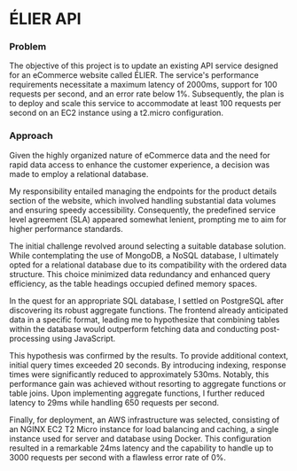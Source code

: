 # ÉLIER API
### Problem
The objective of this project is to update an existing API service designed for an eCommerce website called ÉLIER. The service's performance requirements necessitate a maximum latency of 2000ms, support for 100 requests per second, and an error rate below 1%. Subsequently, the plan is to deploy and scale this service to accommodate at least 100 requests per second on an EC2 instance using a t2.micro configuration.

### Approach
Given the highly organized nature of eCommerce data and the need for rapid data access to enhance the customer experience, a decision was made to employ a relational database.

My responsibility entailed managing the endpoints for the product details section of the website, which involved handling substantial data volumes and ensuring speedy accessibility. Consequently, the predefined service level agreement (SLA) appeared somewhat lenient, prompting me to aim for higher performance standards.

The initial challenge revolved around selecting a suitable database solution. While contemplating the use of MongoDB, a NoSQL database, I ultimately opted for a relational database due to its compatibility with the ordered data structure. This choice minimized data redundancy and enhanced query efficiency, as the table headings occupied defined memory spaces.

In the quest for an appropriate SQL database, I settled on PostgreSQL after discovering its robust aggregate functions. The frontend already anticipated data in a specific format, leading me to hypothesize that combining tables within the database would outperform fetching data and conducting post-processing using JavaScript.

This hypothesis was confirmed by the results. To provide additional context, initial query times exceeded 20 seconds. By introducing indexing, response times were significantly reduced to approximately 530ms. Notably, this performance gain was achieved without resorting to aggregate functions or table joins. Upon implementing aggregate functions, I further reduced latency to 29ms while handling 650 requests per second.

Finally, for deployment, an AWS infrastructure was selected, consisting of an NGINX EC2 T2 Micro instance for load balancing and caching, a single instance used for server and database using Docker. This configuration resulted in a remarkable 24ms latency and the capability to handle up to 3000 requests per second with a flawless error rate of 0%.